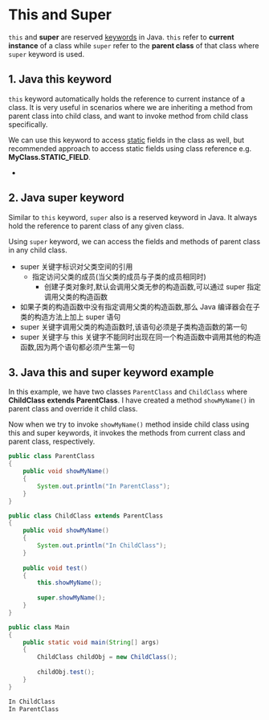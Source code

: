 # This and Super

`this` and **super** are reserved [keywords](https://howtodoinjava.com/java-keywords/) in Java. `this` refer to **current instance** of a class while `super` refer to the **parent class** of that class where `super` keyword is used.

## 1. Java this keyword

`this` keyword automatically holds the reference to current instance of a class. It is very useful in scenarios where we are inheriting a method from parent class into child class, and want to invoke method from child class specifically.

We can use this keyword to access [static](https://howtodoinjava.com/java/basics/java-static-keyword/) fields in the class as well, but recommended approach to access static fields using class reference e.g. **MyClass.STATIC_FIELD**.

- 

## 2. Java super keyword

Similar to `this` keyword, `super` also is a reserved keyword in Java. It always hold the reference to parent class of any given class.

Using `super` keyword, we can access the fields and methods of parent class in any child class.

- super 关键字标识对父类空间的引用
  - 指定访问父类的成员(当父类的成员与子类的成员相同时)
    - 创建子类对象时,默认会调用父类无参的构造函数,可以通过 super 指定调用父类的构造函数
- 如果子类的构造函数中没有指定调用父类的构造函数,那么 Java 编译器会在子类的构造方法上加上 super 语句
- super 关键字调用父类的构造函数时,该语句必须是子类构造函数的第一句
- super 关键字与 this 关键字不能同时出现在同一个构造函数中调用其他的构造函数,因为两个语句都必须产生第一句

## 3. Java this and super keyword example

In this example, we have two classes `ParentClass` and `ChildClass` where **ChildClass extends ParentClass**. I have created a method `showMyName()` in parent class and override it child class.

Now when we try to invoke `showMyName()` method inside child class using this and super keywords, it invokes the methods from current class and parent class, respectively.

```java
public class ParentClass 
{   
    public void showMyName() 
    {
        System.out.println("In ParentClass");
    }
}
```

```java
public class ChildClass extends ParentClass 
{
    public void showMyName() 
    {
        System.out.println("In ChildClass");
    }
     
    public void test() 
    {
        this.showMyName();
         
        super.showMyName();
    }
}
```

```java
public class Main 
{
    public static void main(String[] args) 
    {
        ChildClass childObj = new ChildClass();
         
        childObj.test();
    }
}
```

```java
In ChildClass
In ParentClass
```

